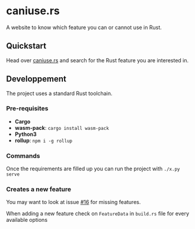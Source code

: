 # caniuse.rs

A website to know which feature you can or cannot use in Rust.

## Quickstart

Head over [caniuse.rs](https://caniuse.rs/) and search for the Rust feature you are interested in.

## Developpement

The project uses a standard Rust toolchain.

### Pre-requisites

- **Cargo**
- **wasm-pack**: `cargo install wasm-pack`
- **Python3**
- **rollup**: `npm i -g rollup`

### Commands

Once the requirements are filled up you can run the project with `./x.py serve`

### Creates a new feature

You may want to look at issue [#16](https://github.com/jplatte/caniuse.rs/issues/16) for missing features.

When adding a new feature check on `FeatureData` in `build.rs` file for every available options